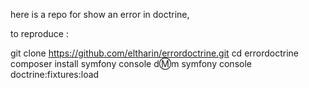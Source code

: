 here is a repo for show an error in doctrine,

to reproduce : 

git clone https://github.com/eltharin/errordoctrine.git
cd errordoctrine
composer install
symfony console d:m:m
symfony console doctrine:fixtures:load
